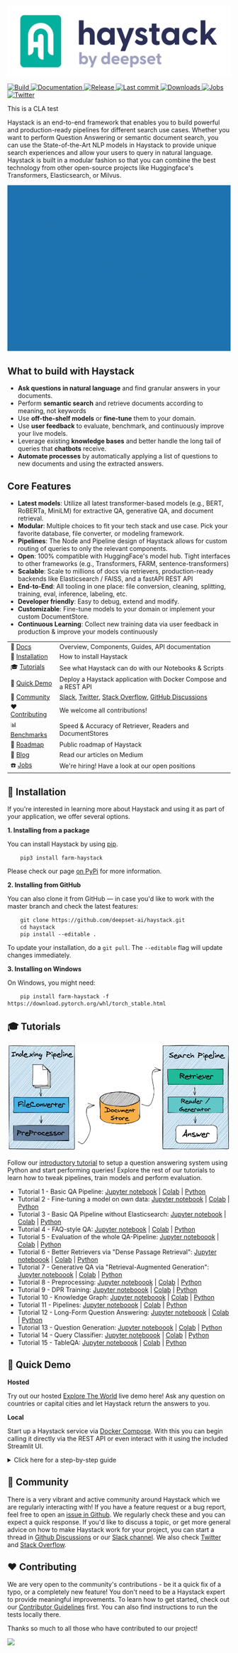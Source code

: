 <p align="center">
  <a href="https://www.deepset.ai/haystack/"><img src="https://raw.githubusercontent.com/deepset-ai/haystack/master/docs/_src/img/haystack_logo_colored.png" alt="Haystack"></a>
</p>

<p>
    <a href="https://github.com/deepset-ai/haystack/actions">
        <img alt="Build" src="https://github.com/deepset-ai/haystack/workflows/Build/badge.svg?branch=master">
    </a>
    <a href="https://haystack.deepset.ai/overview/intro">
        <img alt="Documentation" src="https://img.shields.io/website/http/haystack.deepset.ai/docs/intromd.svg?down_color=red&down_message=offline&up_message=online">
    </a>
    <a href="https://github.com/deepset-ai/haystack/releases">
        <img alt="Release" src="https://img.shields.io/github/release/deepset-ai/haystack">
    </a>
    <a href="https://github.com/deepset-ai/haystack/commits/master">
        <img alt="Last commit" src="https://img.shields.io/github/last-commit/deepset-ai/haystack">
    </a>
    <a href="https://pepy.tech/project/farm-haystack">
        <img alt="Downloads" src="https://pepy.tech/badge/farm-haystack/month">
    </a>
    <a href="https://www.deepset.ai/jobs">
        <img alt="Jobs" src="https://img.shields.io/badge/Jobs-We're%20hiring-blue">
    </a>
        <a href="https://twitter.com/intent/follow?screen_name=deepset_ai">
        <img alt="Twitter" src="https://img.shields.io/twitter/follow/deepset_ai?style=social">
    </a>    
</p>

This is a CLA test

Haystack is an end-to-end framework that enables you to build powerful and production-ready pipelines for different search use cases.
Whether you want to perform Question Answering or semantic document search, you can use the State-of-the-Art NLP models in Haystack to provide unique search experiences and allow your users to query in natural language.
Haystack is built in a modular fashion so that you can combine the best technology from other open-source projects like Huggingface's Transformers, Elasticsearch, or Milvus.

<p align="center"><img src="https://raw.githubusercontent.com/deepset-ai/haystack/master/docs/_src/img/main_example.gif"></p>

## What to build with Haystack

- **Ask questions in natural language** and find granular answers in your documents.
- Perform **semantic search** and retrieve documents according to meaning, not keywords
- Use **off-the-shelf models** or **fine-tune** them to your domain.
- Use **user feedback** to evaluate, benchmark, and continuously improve your live models.
- Leverage existing **knowledge bases** and better handle the long tail of queries that **chatbots** receive.
- **Automate processes** by automatically applying a list of questions to new documents and using the extracted answers.

## Core Features

- **Latest models**: Utilize all latest transformer-based models (e.g., BERT, RoBERTa, MiniLM) for extractive QA, generative QA, and document retrieval.
- **Modular**: Multiple choices to fit your tech stack and use case. Pick your favorite database, file converter, or modeling framework.
- **Pipelines**: The Node and Pipeline design of Haystack allows for custom routing of queries to only the relevant components.
- **Open**: 100% compatible with HuggingFace's model hub. Tight interfaces to other frameworks (e.g., Transformers, FARM, sentence-transformers)
- **Scalable**: Scale to millions of docs via retrievers, production-ready backends like Elasticsearch / FAISS, and a fastAPI REST API
- **End-to-End**: All tooling in one place: file conversion, cleaning, splitting, training, eval, inference, labeling, etc.
- **Developer friendly**: Easy to debug, extend and modify.
- **Customizable**: Fine-tune models to your domain or implement your custom DocumentStore.
- **Continuous Learning**: Collect new training data via user feedback in production & improve your models continuously

|  |  |
|-|-|
| :ledger: [Docs](https://haystack.deepset.ai/overview/intro) | Overview, Components, Guides, API documentation|
| :floppy_disk: [Installation](https://github.com/deepset-ai/haystack#floppy_disk-installation) | How to install Haystack |
| :mortar_board: [Tutorials](https://github.com/deepset-ai/haystack#mortar_board-tutorials) | See what Haystack can do with our Notebooks & Scripts |
| :beginner: [Quick Demo](https://github.com/deepset-ai/haystack#beginner-quick-demo) | Deploy a Haystack application with Docker Compose and a REST API |
| :vulcan_salute: [Community](https://github.com/deepset-ai/haystack#vulcan_salute-community) | [Slack](https://haystack.deepset.ai/community/join), [Twitter](https://twitter.com/deepset_ai), [Stack Overflow](https://stackoverflow.com/questions/tagged/haystack), [GitHub Discussions](https://github.com/deepset-ai/haystack/discussions) |
| :heart: [Contributing](https://github.com/deepset-ai/haystack#heart-contributing) | We welcome all contributions! |
| :bar_chart: [Benchmarks](https://haystack.deepset.ai/benchmarks/latest) | Speed & Accuracy of Retriever, Readers and DocumentStores |
| :telescope: [Roadmap](https://haystack.deepset.ai/overview/roadmap) | Public roadmap of Haystack |
| :newspaper: [Blog](https://medium.com/deepset-ai) | Read our articles on Medium |
| :phone: [Jobs](https://www.deepset.ai/jobs) | We're hiring! Have a look at our open positions |


## :floppy_disk: Installation

If you're interested in learning more about Haystack and using it as part of your application, we offer several options.

**1. Installing from a package**

You can install Haystack by using [pip](https://github.com/pypa/pip).

```
    pip3 install farm-haystack
```

Please check our page [on PyPi](https://pypi.org/project/farm-haystack/) for more information.

**2. Installing from GitHub**

You can also clone it from GitHub — in case you'd like to work with the master branch and check the latest features:

```
    git clone https://github.com/deepset-ai/haystack.git
    cd haystack
    pip install --editable .
```

To update your installation, do a ``git pull``. The ``--editable`` flag will update changes immediately.

**3. Installing on Windows**

On Windows, you might need:

```
    pip install farm-haystack -f https://download.pytorch.org/whl/torch_stable.html
```

## :mortar_board: Tutorials

![image](https://raw.githubusercontent.com/deepset-ai/haystack/master/docs/_src/img/concepts_haystack_handdrawn.png)

Follow our [introductory tutorial](https://haystack.deepset.ai/tutorials/first-qa-system) 
to setup a question answering system using Python and start performing queries! 
Explore the rest of our tutorials to learn how to tweak pipelines, train models and perform evaluation.

- Tutorial 1 - Basic QA Pipeline: [Jupyter notebook](https://github.com/deepset-ai/haystack/blob/master/tutorials/Tutorial1_Basic_QA_Pipeline.ipynb)
    |
    [Colab](https://colab.research.google.com/github/deepset-ai/haystack/blob/master/tutorials/Tutorial1_Basic_QA_Pipeline.ipynb)
    |
    [Python](https://github.com/deepset-ai/haystack/blob/master/tutorials/Tutorial1_Basic_QA_Pipeline.py)
- Tutorial 2 - Fine-tuning a model on own data: [Jupyter notebook](https://github.com/deepset-ai/haystack/blob/master/tutorials/Tutorial2_Finetune_a_model_on_your_data.ipynb)
    |
    [Colab](https://colab.research.google.com/github/deepset-ai/haystack/blob/master/tutorials/Tutorial2_Finetune_a_model_on_your_data.ipynb)
    |
    [Python](https://github.com/deepset-ai/haystack/blob/master/tutorials/Tutorial2_Finetune_a_model_on_your_data.py)
- Tutorial 3 - Basic QA Pipeline without Elasticsearch: [Jupyter notebook](https://github.com/deepset-ai/haystack/blob/master/tutorials/Tutorial3_Basic_QA_Pipeline_without_Elasticsearch.ipynb)
    |
    [Colab](https://colab.research.google.com/github/deepset-ai/haystack/blob/master/tutorials/Tutorial3_Basic_QA_Pipeline_without_Elasticsearch.ipynb)
    |
    [Python](https://github.com/deepset-ai/haystack/blob/master/tutorials/Tutorial3_Basic_QA_Pipeline_without_Elasticsearch.py)
- Tutorial 4 - FAQ-style QA: [Jupyter notebook](https://github.com/deepset-ai/haystack/blob/master/tutorials/Tutorial4_FAQ_style_QA.ipynb)
    |
    [Colab](https://colab.research.google.com/github/deepset-ai/haystack/blob/master/tutorials/Tutorial4_FAQ_style_QA.ipynb)
    |
    [Python](https://github.com/deepset-ai/haystack/blob/master/tutorials/Tutorial4_FAQ_style_QA.py)
- Tutorial 5 - Evaluation of the whole QA-Pipeline: [Jupyter noteboook](https://github.com/deepset-ai/haystack/blob/master/tutorials/Tutorial5_Evaluation.ipynb)
    |
    [Colab](https://colab.research.google.com/github/deepset-ai/haystack/blob/master/tutorials/Tutorial5_Evaluation.ipynb)
    |
    [Python](https://github.com/deepset-ai/haystack/blob/master/tutorials/Tutorial5_Evaluation.py)
- Tutorial 6 - Better Retrievers via "Dense Passage Retrieval":
    [Jupyter noteboook](https://github.com/deepset-ai/haystack/blob/master/tutorials/Tutorial6_Better_Retrieval_via_DPR.ipynb)
    |
    [Colab](https://colab.research.google.com/github/deepset-ai/haystack/blob/master/tutorials/Tutorial6_Better_Retrieval_via_DPR.ipynb)
    |
    [Python](https://github.com/deepset-ai/haystack/blob/master/tutorials/Tutorial6_Better_Retrieval_via_DPR.py)
- Tutorial 7 - Generative QA via "Retrieval-Augmented Generation":
    [Jupyter noteboook](https://github.com/deepset-ai/haystack/blob/master/tutorials/Tutorial7_RAG_Generator.ipynb)
    |
    [Colab](https://colab.research.google.com/github/deepset-ai/haystack/blob/master/tutorials/Tutorial7_RAG_Generator.ipynb)
    |
    [Python](https://github.com/deepset-ai/haystack/blob/master/tutorials/Tutorial7_RAG_Generator.py)
- Tutorial 8 - Preprocessing:
    [Jupyter noteboook](https://github.com/deepset-ai/haystack/blob/master/tutorials/Tutorial8_Preprocessing.ipynb)
    |
    [Colab](https://colab.research.google.com/github/deepset-ai/haystack/blob/master/tutorials/Tutorial8_Preprocessing.ipynb)
    |
    [Python](https://github.com/deepset-ai/haystack/blob/master/tutorials/Tutorial8_Preprocessing.py)
- Tutorial 9 - DPR Training:
    [Jupyter noteboook](https://github.com/deepset-ai/haystack/blob/master/tutorials/Tutorial9_DPR_training.ipynb)
    |
    [Colab](https://colab.research.google.com/github/deepset-ai/haystack/blob/master/tutorials/Tutorial9_DPR_training.ipynb)
    |
    [Python](https://github.com/deepset-ai/haystack/blob/master/tutorials/Tutorial9_DPR_training.py)
- Tutorial 10 - Knowledge Graph:
    [Jupyter noteboook](https://github.com/deepset-ai/haystack/blob/master/tutorials/Tutorial10_Knowledge_Graph.ipynb)
    |
    [Colab](https://colab.research.google.com/github/deepset-ai/haystack/blob/master/tutorials/Tutorial10_Knowledge_Graph.ipynb)
    |
    [Python](https://github.com/deepset-ai/haystack/blob/master/tutorials/Tutorial10_Knowledge_Graph.py)
- Tutorial 11 - Pipelines:
    [Jupyter noteboook](https://github.com/deepset-ai/haystack/blob/master/tutorials/Tutorial11_Pipelines.ipynb)
    |
    [Colab](https://colab.research.google.com/github/deepset-ai/haystack/blob/master/tutorials/Tutorial11_Pipelines.ipynb)
    |
    [Python](https://github.com/deepset-ai/haystack/blob/master/tutorials/Tutorial11_Pipelines.py)
- Tutorial 12 - Long-Form Question Answering:
    [Jupyter noteboook](https://github.com/deepset-ai/haystack/blob/master/tutorials/Tutorial12_LFQA.ipynb)
    |
    [Colab](https://colab.research.google.com/github/deepset-ai/haystack/blob/master/tutorials/Tutorial12_LFQA.ipynb)
    |
    [Python](https://github.com/deepset-ai/haystack/blob/master/tutorials/Tutorial12_LFQA.py)
- Tutorial 13 - Question Generation:
    [Jupyter noteboook](https://github.com/deepset-ai/haystack/blob/master/tutorials/Tutorial13_Question_generation.ipynb)
    |
    [Colab](https://colab.research.google.com/github/deepset-ai/haystack/blob/master/tutorials/Tutorial13_Question_generation.ipynb)
    |
    [Python](https://github.com/deepset-ai/haystack/blob/master/tutorials/Tutorial13_Question_generation.py)
- Tutorial 14 - Query Classifier:
    [Jupyter noteboook](https://github.com/deepset-ai/haystack/blob/master/tutorials/Tutorial14_Query_Classifier.ipynb)
    |
    [Colab](https://colab.research.google.com/github/deepset-ai/haystack/blob/master/tutorials/Tutorial14_Query_Classifier.ipynb)
    |
    [Python](https://github.com/deepset-ai/haystack/blob/master/tutorials/Tutorial14_Query_Classifier.py)
- Tutorial 15 - TableQA:
    [Jupyter noteboook](https://github.com/deepset-ai/haystack/blob/master/tutorials/Tutorial15_TableQA.ipynb)
    |
    [Colab](https://colab.research.google.com/github/deepset-ai/haystack/blob/master/tutorials/Tutorial15_TableQA.ipynb)
    |
    [Python](https://github.com/deepset-ai/haystack/blob/master/tutorials/Tutorial15_TableQA.py)

## :beginner: Quick Demo

**Hosted**

Try out our hosted [Explore The World](https://haystack-demo.deepset.ai/) live demo here!
Ask any question on countries or capital cities and let Haystack return the answers to you. 

**Local**

Start up a Haystack service via [Docker Compose](https://docs.docker.com/compose/).
With this you can begin calling it directly via the REST API or even interact with it using the included Streamlit UI.

<details>
  <summary>Click here for a step-by-step guide</summary>

**1. Update/install Docker and Docker Compose, then launch Docker**

```
    apt-get update && apt-get install docker && apt-get install docker-compose
    service docker start
```

**2. Clone Haystack repository**

```
    git clone https://github.com/deepset-ai/haystack.git
```

**3. Pull images & launch demo app**

```
    cd haystack
    docker-compose pull
    docker-compose up
    
    # Or on a GPU machine: docker-compose -f docker-compose-gpu.yml up
```

You should be able to see the following in your terminal window as part of the log output:

```
..
ui_1             |   You can now view your Streamlit app in your browser.
..
ui_1             |   External URL: http://192.168.108.218:8501
..
haystack-api_1   | [2021-01-01 10:21:58 +0000] [17] [INFO] Application startup complete.
```

**4. Open the Streamlit UI for Haystack by pointing your browser to the "External URL" from above.**

You should see the following:

![image](https://raw.githubusercontent.com/deepset-ai/haystack/master/docs/_src/img/streamlit_ui_screenshot.png)

You can then try different queries against a pre-defined set of indexed articles related to Game of Thrones.

**Note**: The following containers are started as a part of this demo:

* Haystack API: listens on port 8000
* DocumentStore (Elasticsearch): listens on port 9200
* Streamlit UI: listens on port 8501

Please note that the demo will [publish](https://docs.docker.com/config/containers/container-networking/) the container ports to the outside world. *We suggest that you review the firewall settings depending on your system setup and the security guidelines.*

</details>

## :vulcan_salute: Community

There is a very vibrant and active community around Haystack which we are regularly interacting with!
If you have a feature request or a bug report, feel free to open an [issue in Github](https://github.com/deepset-ai/haystack/issues).
We regularly check these and you can expect a quick response.
If you'd like to discuss a topic, or get more general advice on how to make Haystack work for your project, 
you can start a thread in [Github Discussions](https://github.com/deepset-ai/haystack/discussions) or our [Slack channel](https://haystack.deepset.ai/community/join).
We also check [Twitter](https://twitter.com/deepset_ai) and [Stack Overflow](https://stackoverflow.com/questions/tagged/haystack).


## :heart: Contributing

We are very open to the community's contributions - be it a quick fix of a typo, or a completely new feature! 
You don't need to be a Haystack expert to provide meaningful improvements. 
To learn how to get started, check out our [Contributor Guidelines](https://github.com/deepset-ai/haystack/blob/master/CONTRIBUTING.md) first.
You can also find instructions to run the tests locally there.

Thanks so much to all those who have contributed to our project!

<a href="https://github.com/deepset-ai/haystack/graphs/contributors">
  <img src="https://contrib.rocks/image?repo=deepset-ai/haystack" />
</a>
